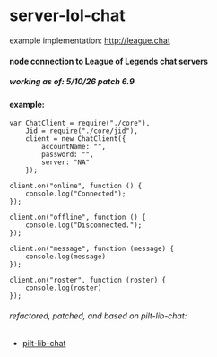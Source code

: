 # server-lol-chat
example implementation: http://league.chat
#### node connection to League of Legends chat servers
##### working as of: 5/10/26 patch 6.9
#### example:
```
var ChatClient = require("./core"),
    Jid = require("./core/jid"),
    client = new ChatClient({
        accountName: "",
        password: "",
        server: "NA"
    });

client.on("online", function () {
    console.log("Connected");
});

client.on("offline", function () {
    console.log("Disconnected.");
});

client.on("message", function (message) {
    console.log(message)
});

client.on("roster", function (roster) {
    console.log(roster)
});
```
###### refactored, patched, and based on pilt-lib-chat:
* [pilt-lib-chat](https://github.com/philippwiddra/pilt-lib-chat)